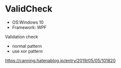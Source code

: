 # ValidCheck
- OS:Windows 10
- Framework: WPF


Validation check  
- normal pattern  
- use xor pattern  

https://canning.hatenablog.jp/entry/2019/05/05/101820
